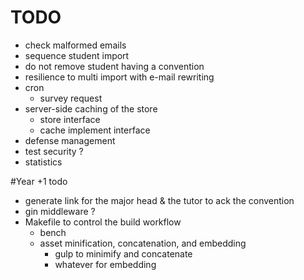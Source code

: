 # TODO
- check malformed emails
- sequence student import
- do not remove student having a convention	
- resilience to multi import with e-mail rewriting
- cron
	- survey request	
- server-side caching of the store
	- store interface
	- cache implement interface
- defense management
- test security ?
- statistics



#Year +1 todo
- generate link for the major head & the tutor to ack the convention
- gin middleware ?
- Makefile to control the build workflow		
	- bench	
	- asset minification, concatenation, and embedding
		- gulp to minimify and concatenate
		- whatever for embedding
